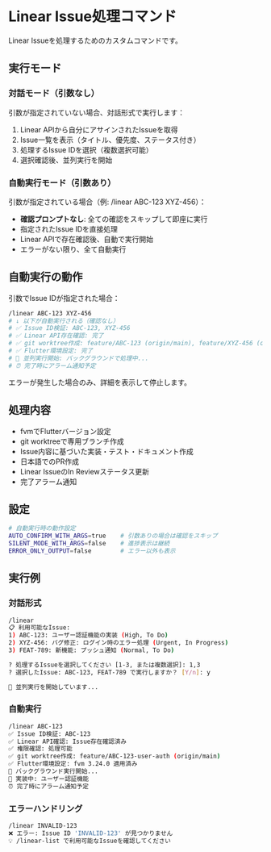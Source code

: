 # Linear Issue処理コマンド

Linear Issueを処理するためのカスタムコマンドです。

## 実行モード

### 対話モード（引数なし）
引数が指定されていない場合、対話形式で実行します：

1. Linear APIから自分にアサインされたIssueを取得
2. Issue一覧を表示（タイトル、優先度、ステータス付き）
3. 処理するIssue IDを選択（複数選択可能）
4. 選択確認後、並列実行を開始

### 自動実行モード（引数あり）
引数が指定されている場合（例: /linear ABC-123 XYZ-456）：
- **確認プロンプトなし**: 全ての確認をスキップして即座に実行
- 指定されたIssue IDを直接処理
- Linear APIで存在確認後、自動で実行開始
- エラーがない限り、全て自動実行

## 自動実行の動作
引数でIssue IDが指定された場合：
```bash
/linear ABC-123 XYZ-456
# ↓ 以下が自動実行される（確認なし）
# ✅ Issue ID検証: ABC-123, XYZ-456
# ✅ Linear API存在確認: 完了
# ✅ git worktree作成: feature/ABC-123 (origin/main), feature/XYZ-456 (origin/main)
# ✅ Flutter環境設定: 完了
# 🚀 並列実行開始: バックグラウンドで処理中...
# ⏰ 完了時にアラーム通知予定
```

エラーが発生した場合のみ、詳細を表示して停止します。

## 処理内容
- fvmでFlutterバージョン設定
- git worktreeで専用ブランチ作成
- Issue内容に基づいた実装・テスト・ドキュメント作成
- 日本語でのPR作成
- Linear IssueのIn Reviewステータス更新
- 完了アラーム通知

## 設定
```bash
# 自動実行時の動作設定
AUTO_CONFIRM_WITH_ARGS=true    # 引数ありの場合は確認をスキップ
SILENT_MODE_WITH_ARGS=false    # 進捗表示は継続
ERROR_ONLY_OUTPUT=false        # エラー以外も表示
```

## 実行例

### 対話形式
```bash
/linear
📋 利用可能なIssue:
1) ABC-123: ユーザー認証機能の実装 (High, To Do)
2) XYZ-456: バグ修正: ログイン時のエラー処理 (Urgent, In Progress)
3) FEAT-789: 新機能: プッシュ通知 (Normal, To Do)

? 処理するIssueを選択してください [1-3, または複数選択]: 1,3
? 選択したIssue: ABC-123, FEAT-789 で実行しますか？ [Y/n]: y

🚀 並列実行を開始しています...
```

### 自動実行
```bash
/linear ABC-123
✅ Issue ID検証: ABC-123
✅ Linear API確認: Issue存在確認済み
✅ 権限確認: 処理可能
✅ git worktree作成: feature/ABC-123-user-auth (origin/main)
✅ Flutter環境設定: fvm 3.24.0 適用済み
🚀 バックグラウンド実行開始...
📝 実装中: ユーザー認証機能
⏰ 完了時にアラーム通知予定
```

### エラーハンドリング
```bash
/linear INVALID-123
❌ エラー: Issue ID 'INVALID-123' が見つかりません
💡 /linear-list で利用可能なIssueを確認してください
```